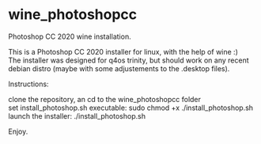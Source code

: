 # wine_photoshopcc
Photoshop CC 2020 wine installation.
  
This is a Photoshop CC 2020 installer for linux, with the help of wine :)  
The installer was designed for q4os trinity, but should work on any recent debian distro (maybe with some adjustements to the .desktop files).  
  
Instructions:  
  
clone the repository, an cd to the wine_photoshopcc folder  
set install_photoshop.sh executable: sudo chmod +x ./install_photoshop.sh  
launch the installer: ./install_photoshop.sh  
  
Enjoy.
